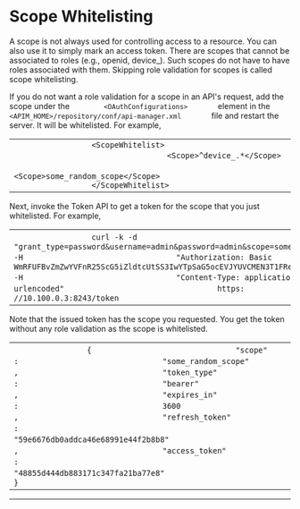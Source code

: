 # Scope Whitelisting

A scope is not always used for controlling access to a resource. You can also use it to simply mark an access token. There are scopes that cannot be associated to roles (e.g., openid, device\_). Such scopes do not have to have roles associated with them. Skipping role validation for scopes is called scope whitelisting.

If you do not want a role validation for a scope in an API's request, add the scope under the `         <OAuthConfigurations>        ` element in the `         <APIM_HOME>/repository/conf/api-manager.xml        ` file and restart the server. It will be whitelisted. For example,

<table>
<colgroup>
<col width="100%" />
</colgroup>
<tbody>
<tr class="odd">
<td><div class="container" title="Hint: double-click to select code">
<div class="line number1 index0 alt2">
<code class="java plain">                 &lt;ScopeWhitelist&gt;                </code>
</div>
<div class="line number2 index1 alt1">
<code class="java spaces">                </code> <code class="java plain">                 &lt;Scope&gt;^device_.*&lt;/Scope&gt;                </code>
</div>
<div class="line number3 index2 alt2">
<code class="java spaces">                </code> <code class="java plain">                 &lt;Scope&gt;some_random_scope&lt;/Scope&gt;                </code>
</div>
<div class="line number4 index3 alt1">
<code class="java plain">                 &lt;/ScopeWhitelist&gt;                </code>
</div>
</div></td>
</tr>
</tbody>
</table>

Next, invoke the Token API to get a token for the scope that you just whitelisted. For example,

<table>
<colgroup>
<col width="100%" />
</colgroup>
<tbody>
<tr class="odd">
<td><div class="container" title="Hint: double-click to select code">
<div class="line number1 index0 alt2">
<code class="java plain">                 curl -k -d                </code> <code class="java string">                 &quot;grant_type=password&amp;username=admin&amp;password=admin&amp;scope=some_random_scope&quot;                </code> <code class="java plain">                 -H                </code> <code class="java string">                 &quot;Authorization: Basic WmRFUFBvZmZwYVFnR25ScG5iZldtcUtSS3IwYTpSaG5ocEVJYUVCMEN3T1FReWpiZTJwaDBzc1Vh&quot;                </code> <code class="java plain">                 -H                </code> <code class="java string">                 &quot;Content-Type: application/x-www-form-urlencoded&quot;                </code> <code class="java plain">                 https:                </code> <code class="java comments">                 //10.100.0.3:8243/token                </code>
</div>
</div></td>
</tr>
</tbody>
</table>

Note that the issued token has the scope you requested. You get the token without any role validation as the scope is whitelisted.

|                                                                                                                                                                                                                                                                                                                                                                                                                                                                                                                                                                                                                                                                                                                                                                                                                                                                                                                                                              |
|--------------------------------------------------------------------------------------------------------------------------------------------------------------------------------------------------------------------------------------------------------------------------------------------------------------------------------------------------------------------------------------------------------------------------------------------------------------------------------------------------------------------------------------------------------------------------------------------------------------------------------------------------------------------------------------------------------------------------------------------------------------------------------------------------------------------------------------------------------------------------------------------------------------------------------------------------------------|
| `                 {                ` `                 "scope"                ` `                 :                ` `                 "some_random_scope"                ` `                 ,                ` `                 "token_type"                ` `                 :                ` `                 "bearer"                ` `                 ,                ` `                 "expires_in"                ` `                 :                ` `                 3600                ` `                 ,                ` `                 "refresh_token"                ` `                 :                ` `                 "59e6676db0addca46e68991e44f2b8b8"                ` `                 ,                ` `                 "access_token"                ` `                 :                ` `                 "48855d444db883171c347fa21ba77e8"                ` `                 }                ` |

------------------------------------------------------------------------
